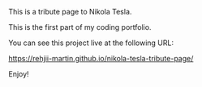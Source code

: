 This is a tribute page to Nikola Tesla.

This is the first part of my coding portfolio.

You can see this project live at the following URL:

https://rehjii-martin.github.io/nikola-tesla-tribute-page/

Enjoy!
